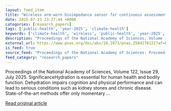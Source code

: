 ```yaml
---
layout: feed_item
title: "Wireless arm-worn bioimpedance sensor for continuous assessment of whole-body hydration"
date: 2025-07-23 23:27:44 +0000
categories: [research_papers]
tags: ['public-health', 'year-2025', 'climate-health']
keywords: ['climate-health', 'wireless', 'public-health', 'year-2025', 'worn', 'bioimpedance']
description: "Proceedings of the National Academy of Sciences, Volume 122, Issue 29, July 2025"
external_url: https://www.pnas.org/doi/abs/10.1073/pnas.2504278122?af=R
is_feed: true
source_feed: "Proceedings of the National Academy of Sciences: Proceedings of the National Academy of Sciences: Table of Contents"
feed_category: "research_papers"
---
```


Proceedings of the National Academy of Sciences, Volume 122, Issue 29, July 2025. SignificanceHydration is essential for human health and bodily function. Dehydration impairs cognition and physical performance and can lead to serious conditions such as kidney stones and chronic disease. State-of-the-art methods offer only momentary ...

[Read original article](https://www.pnas.org/doi/abs/10.1073/pnas.2504278122?af=R)
